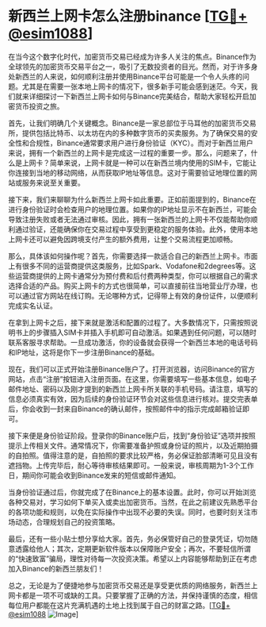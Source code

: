 # 新西兰上网卡怎么注册binance [[TG💪+ @esim1088](https://t.me/s/esim1088)]

在当今这个数字化时代，加密货币交易已经成为许多人关注的焦点。Binance作为全球领先的加密货币交易平台之一，吸引了无数投资者的目光。然而，对于许多身处新西兰的人来说，如何顺利注册并使用Binance平台可能是一个令人头疼的问题。尤其是在需要一张本地上网卡的情况下，很多新手可能会感到迷茫。今天，我们就来详细探讨一下新西兰上网卡如何与Binance完美结合，帮助大家轻松开启加密货币投资之旅。

首先，让我们明确几个关键概念。Binance是一家总部位于马耳他的加密货币交易所，提供包括比特币、以太坊在内的多种数字货币的买卖服务。为了确保交易的安全性和合规性，Binance通常要求用户进行身份验证（KYC）。而对于新西兰用户来说，拥有一个新西兰的上网卡是完成这一过程的重要一步。那么，问题来了，什么是上网卡？简单来说，上网卡就是一种可以在新西兰境内使用的SIM卡，它能让你连接到当地的移动网络，从而获取IP地址等信息。这对于需要验证地理位置的网站或服务来说至关重要。

接下来，我们来聊聊为什么新西兰上网卡如此重要。正如前面提到的，Binance在进行身份验证时会检查用户的地理位置。如果你的IP地址显示不在新西兰，可能会导致注册失败或者无法通过审核。因此，拥有一张新西兰的上网卡不仅能帮助你顺利通过验证，还能确保你在交易过程中享受到更稳定的服务体验。此外，使用本地上网卡还可以避免因跨境支付产生的额外费用，让整个交易流程更加顺畅。

那么，具体该如何操作呢？首先，你需要选择一款适合自己的新西兰上网卡。市面上有很多不同的运营商提供这类服务，比如Spark、Vodafone和2degrees等。这些运营商提供的上网卡通常分为预付费和后付费两种类型，你可以根据自己的需求选择合适的产品。购买上网卡的方式也很简单，可以直接前往当地营业厅办理，也可以通过官方网站在线订购。无论哪种方式，记得带上有效的身份证件，以便顺利完成实名认证。

在拿到上网卡之后，接下来就是激活和配置的过程了。大多数情况下，只需按照说明书上的步骤插入SIM卡并插入手机即可自动激活。如果遇到任何问题，可以随时联系客服寻求帮助。一旦成功激活，你的设备就会获得一个新西兰本地的电话号码和IP地址，这将是你下一步注册Binance的基础。

现在，我们可以正式开始注册Binance账户了。打开浏览器，访问Binance的官方网站，点击“注册”按钮进入注册页面。在这里，你需要填写一些基本信息，如电子邮件地址、密码以及刚才提到的新西兰上网卡所关联的手机号码。请注意，填写的信息必须真实有效，因为后续的身份验证环节会对这些信息进行核对。提交完表单后，你会收到一封来自Binance的确认邮件，按照邮件中的指示完成邮箱验证即可。

接下来便是身份验证阶段。登录你的Binance账户后，找到“身份验证”选项并按照提示上传相关文件。通常情况下，你需要准备护照或身份证的照片，以及近期拍摄的自拍照。值得注意的是，自拍照的要求比较严格，务必保证脸部清晰可见且没有遮挡物。上传完毕后，耐心等待审核结果即可。一般来说，审核周期为1-3个工作日，期间你可能会收到Binance发来的短信或邮件通知。

当身份验证通过后，你就完成了在Binance上的基本设置。此时，你可以开始浏览各种交易对，学习如何下单买入或卖出加密货币。当然，在此之前建议先熟悉平台的各项功能和规则，以免在实际操作中出现不必要的失误。同时，也要时刻关注市场动态，合理规划自己的投资策略。

最后，还有一些小贴士想分享给大家。首先，务必保管好自己的登录凭证，切勿随意透露给他人；其次，定期更新软件版本以保障账户安全；再次，不要轻信所谓的“快速致富”骗局，理性对待每一次投资决策。希望以上内容能够帮助到正在考虑加入Binance的新西兰朋友们！

总之，无论是为了便捷地参与加密货币交易还是享受更优质的网络服务，新西兰上网卡都是一项不可或缺的工具。只要掌握了正确的方法，并保持谨慎的态度，相信每位用户都能在这片充满机遇的土地上找到属于自己的财富之路。[[TG💪+ @esim1088](https://t.me/s/esim1088) ![Image](https://i.postimg.cc/4NQfJmqS/Snipaste-2025-05-13-00-14-12.png)]